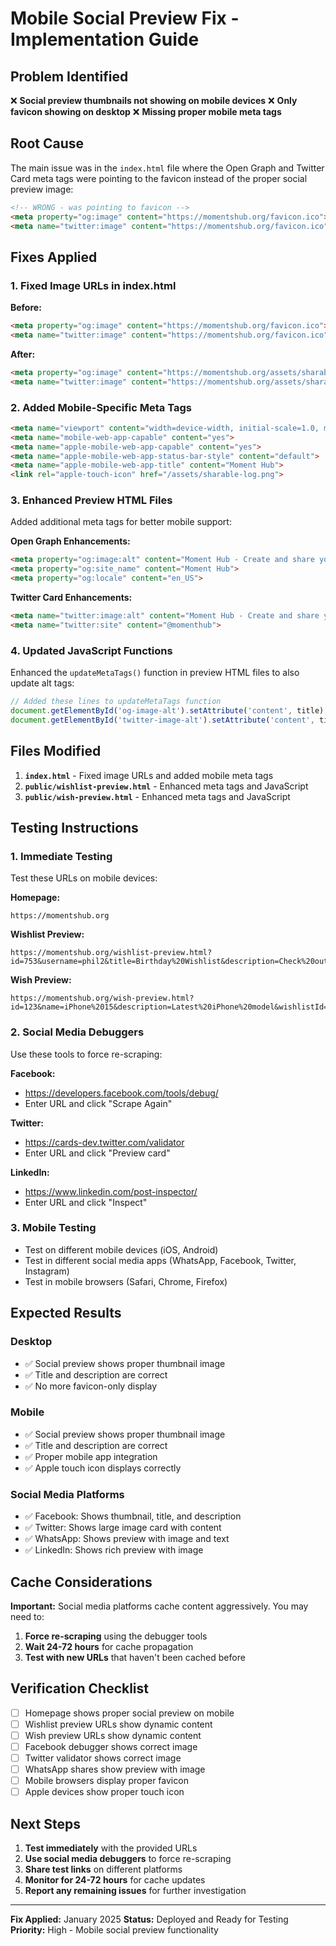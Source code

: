 # Mobile Social Preview Fix - Implementation Guide

## Problem Identified
❌ **Social preview thumbnails not showing on mobile devices**
❌ **Only favicon showing on desktop**
❌ **Missing proper mobile meta tags**

## Root Cause
The main issue was in the `index.html` file where the Open Graph and Twitter Card meta tags were pointing to the favicon instead of the proper social preview image:

```html
<!-- WRONG - was pointing to favicon -->
<meta property="og:image" content="https://momentshub.org/favicon.ico">
<meta name="twitter:image" content="https://momentshub.org/favicon.ico">
```

## Fixes Applied

### 1. Fixed Image URLs in index.html
**Before:**
```html
<meta property="og:image" content="https://momentshub.org/favicon.ico">
<meta name="twitter:image" content="https://momentshub.org/favicon.ico">
```

**After:**
```html
<meta property="og:image" content="https://momentshub.org/assets/sharable-log.png">
<meta name="twitter:image" content="https://momentshub.org/assets/sharable-log.png">
```

### 2. Added Mobile-Specific Meta Tags
```html
<meta name="viewport" content="width=device-width, initial-scale=1.0, maximum-scale=1.0, user-scalable=no">
<meta name="mobile-web-app-capable" content="yes">
<meta name="apple-mobile-web-app-capable" content="yes">
<meta name="apple-mobile-web-app-status-bar-style" content="default">
<meta name="apple-mobile-web-app-title" content="Moment Hub">
<link rel="apple-touch-icon" href="/assets/sharable-log.png">
```

### 3. Enhanced Preview HTML Files
Added additional meta tags for better mobile support:

**Open Graph Enhancements:**
```html
<meta property="og:image:alt" content="Moment Hub - Create and share your perfect wishlist">
<meta property="og:site_name" content="Moment Hub">
<meta property="og:locale" content="en_US">
```

**Twitter Card Enhancements:**
```html
<meta name="twitter:image:alt" content="Moment Hub - Create and share your perfect wishlist">
<meta name="twitter:site" content="@momenthub">
```

### 4. Updated JavaScript Functions
Enhanced the `updateMetaTags()` function in preview HTML files to also update alt tags:

```javascript
// Added these lines to updateMetaTags function
document.getElementById('og-image-alt').setAttribute('content', title);
document.getElementById('twitter-image-alt').setAttribute('content', title);
```

## Files Modified
1. **`index.html`** - Fixed image URLs and added mobile meta tags
2. **`public/wishlist-preview.html`** - Enhanced meta tags and JavaScript
3. **`public/wish-preview.html`** - Enhanced meta tags and JavaScript

## Testing Instructions

### 1. Immediate Testing
Test these URLs on mobile devices:

**Homepage:**
```
https://momentshub.org
```

**Wishlist Preview:**
```
https://momentshub.org/wishlist-preview.html?id=753&username=phil2&title=Birthday%20Wishlist&description=Check%20out%20my%20birthday%20wishlist!
```

**Wish Preview:**
```
https://momentshub.org/wish-preview.html?id=123&name=iPhone%2015&description=Latest%20iPhone%20model&wishlistId=753&username=phil2
```

### 2. Social Media Debuggers
Use these tools to force re-scraping:

**Facebook:**
- https://developers.facebook.com/tools/debug/
- Enter URL and click "Scrape Again"

**Twitter:**
- https://cards-dev.twitter.com/validator
- Enter URL and click "Preview card"

**LinkedIn:**
- https://www.linkedin.com/post-inspector/
- Enter URL and click "Inspect"

### 3. Mobile Testing
- Test on different mobile devices (iOS, Android)
- Test in different social media apps (WhatsApp, Facebook, Twitter, Instagram)
- Test in mobile browsers (Safari, Chrome, Firefox)

## Expected Results

### Desktop
- ✅ Social preview shows proper thumbnail image
- ✅ Title and description are correct
- ✅ No more favicon-only display

### Mobile
- ✅ Social preview shows proper thumbnail image
- ✅ Title and description are correct
- ✅ Proper mobile app integration
- ✅ Apple touch icon displays correctly

### Social Media Platforms
- ✅ Facebook: Shows thumbnail, title, and description
- ✅ Twitter: Shows large image card with content
- ✅ WhatsApp: Shows preview with image and text
- ✅ LinkedIn: Shows rich preview with image

## Cache Considerations

**Important:** Social media platforms cache content aggressively. You may need to:

1. **Force re-scraping** using the debugger tools
2. **Wait 24-72 hours** for cache propagation
3. **Test with new URLs** that haven't been cached before

## Verification Checklist

- [ ] Homepage shows proper social preview on mobile
- [ ] Wishlist preview URLs show dynamic content
- [ ] Wish preview URLs show dynamic content
- [ ] Facebook debugger shows correct image
- [ ] Twitter validator shows correct image
- [ ] WhatsApp shares show preview with image
- [ ] Mobile browsers display proper favicon
- [ ] Apple devices show proper touch icon

## Next Steps

1. **Test immediately** with the provided URLs
2. **Use social media debuggers** to force re-scraping
3. **Share test links** on different platforms
4. **Monitor for 24-72 hours** for cache updates
5. **Report any remaining issues** for further investigation

---

**Fix Applied:** January 2025
**Status:** Deployed and Ready for Testing
**Priority:** High - Mobile social preview functionality
